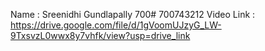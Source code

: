 Name : Sreenidhi Gundlapally 700# 700743212 Video Link : https://drive.google.com/file/d/1gVoomUJzyG_LW-9TxsvzL0wwx8y7vhfk/view?usp=drive_link
